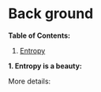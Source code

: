 # Back ground
**Table of Contents:**

1. [Entropy](#Entropy)

<a name="Entropy"></a>
**1. Entropy is a beauty:**

  More details: 
